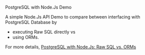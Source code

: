 PostgreSQL with Node.Js Demo

A simple Node.Js API Demo to compare between interfacing with PostgreSQL Database by
- executing Raw SQL directly vs
- using ORMs.

For more details, [PostgreSQL with Node.Js: Raw SQL vs. ORMs](https://medium.com/@itsuki.enjoy/postgresql-with-node-js-raw-sql-vs-orms-8939ddeeca2c)